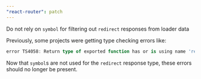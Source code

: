 ```yaml
---
"react-router": patch
---
```


Do not rely on `symbol` for filtering out `redirect` responses from loader data

Previously, some projects were getting type checking errors like:

```ts
error TS4058: Return type of exported function has or is using name 'redirectSymbol' from external module "node_modules/..." but cannot be named.
```

Now that `symbol`s are not used for the `redirect` response type, these errors should no longer be present.
